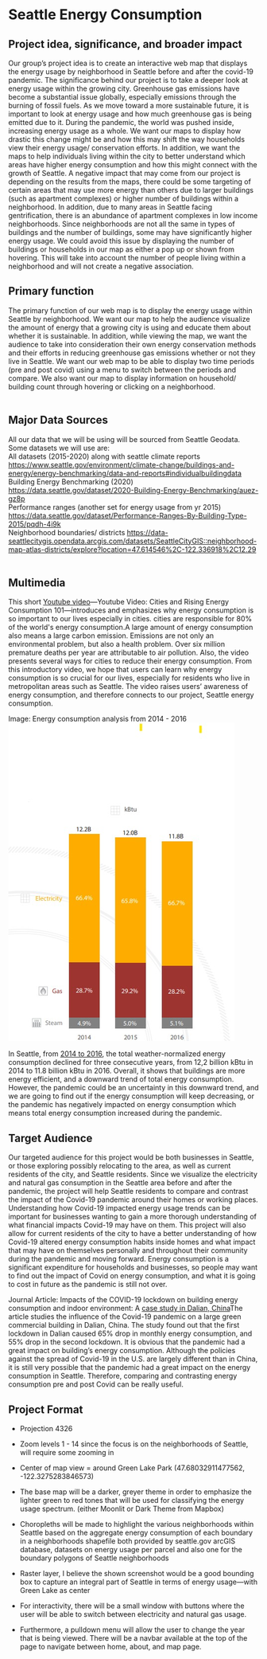 # Seattle Energy Consumption
## Project idea, significance, and broader impact
Our group’s project idea is to create an interactive web map that displays the energy usage by neighborhood in Seattle before and after the covid-19 pandemic. The significance behind our project is to take a deeper look at energy usage within the growing city. Greenhouse gas emissions have become a substantial issue globally, especially emissions through the burning of fossil fuels. As we move toward a more sustainable future, it is important to look at energy usage and how much greenhouse gas is being emitted due to it. During the pandemic, the world was pushed inside, increasing energy usage as a whole. We want our maps to display how drastic this change might be and how this may shift the way households view their energy usage/ conservation efforts. In addition, we want the maps to help individuals living within the city to better understand which areas have higher energy consumption and how this might connect with the growth of Seattle. A negative impact that may come from our project is depending on the results from the maps, there could be some targeting of certain areas that may use more energy than others due to larger buildings (such as apartment complexes) or higher number of buildings within a neighborhood. In addition, due to many areas in Seattle facing gentrification, there is an abundance of apartment complexes in low income neighborhoods. Since neighborhoods are not all the same in types of buildings and the number of buildings, some may have significantly higher energy usage. We could avoid this issue by displaying the number of buildings or households in our map as either a pop up or shown from hovering. This will take into account the number of people living within a neighborhood and will not create a negative association.

## Primary function
The primary function of our web map is to display the energy usage within Seattle by neighborhood. We want our map to help the audience visualize the amount of energy that a growing city is using and educate them about whether it is sustainable. In addition, while viewing the map, we want the audience to take into consideration their own energy conservation methods and their efforts in reducing greenhouse gas emissions whether or not they live in Seattle. We want our web map to be able to display two time periods (pre and post covid) using a menu to switch between the periods and compare. We also want our map to display information on household/ building count through hovering or clicking on a neighborhood.  <br> <br>

## Major Data Sources
All our data that we will be using will be sourced from Seattle Geodata. Some datasets we will use are: <br>
All datasets (2015-2020) along with seattle climate reports
https://www.seattle.gov/environment/climate-change/buildings-and-energy/energy-benchmarking/data-and-reports#individualbuildingdata
<br>
Building Energy Benchmarking (2020)
https://data.seattle.gov/dataset/2020-Building-Energy-Benchmarking/auez-gz8p
<br>
Performance ranges (another set for energy usage from yr 2015)
https://data.seattle.gov/dataset/Performance-Ranges-By-Building-Type-2015/pqdh-4i9k
<br>
Neighborhood boundaries/ districts
https://data-seattlecitygis.opendata.arcgis.com/datasets/SeattleCityGIS::neighborhood-map-atlas-districts/explore?location=47.614546%2C-122.336918%2C12.29
<br>
<br>

## Multimedia
This short [Youtube video](https://www.youtube.com/watch?v=7itJt8c0V8M)—Youtube Video: Cities and Rising Energy Consumption 101—introduces and emphasizes why energy consumption is so important to our lives especially in cities. cities are responsible for 80% of the world's energy consumption.A large amount of energy consumption also means a large carbon emission. Emissions are not only an environmental problem, but also a health problem. Over six million premature deaths per year are attributable to air pollution. Also, the video presents several ways for cities to reduce their energy consumption. From this introductory video, we hope that users can learn why energy consumption is so crucial for our lives, especially for residents who live in metropolitan areas such as Seattle. The video raises users’ awareness of energy consumption, and therefore connects to our project, Seattle energy consumption. 

Image: Energy consumption analysis from 2014 - 2016 <br>
![consumptionanalysis](imgs/energybar.jpg)
 

In Seattle, from [2014 to 2016](https://www.energy.gov/eere/slsc/downloads/seattle-energy-benchmarking-analysis-report), the total weather-normalized energy consumption declined for three consecutive years, from 12,2 billion kBtu in 2014 to 11.8 billion kBtu in 2016. Overall, it shows that buildings are more energy efficient, and a downward trend of total energy consumption. However, the pandemic could be an uncertainty in this downward trend, and we are going to find out if the energy consumption will keep decreasing, or the pandemic has negatively impacted on energy consumption which means total energy consumption increased during the pandemic. 

## Target Audience
Our targeted audience for this project would be both businesses in Seattle, or those exploring possibly relocating to the area, as well as current residents of the city, and Seattle residents.  Since we visualize the electricity and natural gas consumption in the Seattle area before and after the pandemic, the project will help Seattle residents to compare and contrast the impact of the Covid-19 pandemic around their homes or working places. Understanding how Covid-19 impacted energy usage trends can be important for businesses wanting to gain a more thorough understanding of what financial impacts Covid-19 may have on them.  This project will also allow for current residents of the city to have a better understanding of how Covid-19 altered energy consumption habits inside homes and what impact that may have on themselves personally and throughout their community during the pandemic and moving forward. Energy consumption is a significant expenditure for households and businesses, so people may want to find out the impact of Covid on energy consumption, and what it is going to cost in future as the pandemic is still not over. 

Journal Article: Impacts of the COVID-19 lockdown on building energy consumption and indoor environment: A [case study in Dalian, China](https://www.ncbi.nlm.nih.gov/pmc/articles/PMC8959662/)The article studies the influence of the Covid-19 pandemic on a large green commercial building in Dalian, China. The study found out that the first lockdown in Dalian caused 65% drop in monthly energy consumption, and 55% drop in the second lockdown. It is obvious that the pandemic had a great impact on building’s energy consumption. Although the policies against the spread of Covid-19 in the U.S. are largely different than in China, it is still very possible that the pandemic had a great impact on the energy consumption in Seattle. Therefore, comparing and contrasting energy consumption pre and post Covid can be really useful. 


## Project Format

* Projection 4326
* Zoom levels 1 - 14 since the focus is on the neighborhoods of Seattle, will require some zooming in
* Center of map view = around Green Lake Park (47.68032911477562, -122.3275283846573)
* The base map will be a darker, greyer theme in order to emphasize the lighter green to red tones that will be used for classifying the energy usage spectrum. (either Moonlit or Dark Theme from Mapbox)
* Choropleths will be made to highlight the various neighborhoods within Seattle based on the aggregate energy consumption of each boundary in a neighborhoods shapefile
both provided by seattle.gov arcGIS database, datasets on energy usage per parcel and also one for the boundary polygons of Seattle neighborhoods
* Raster layer, I believe the shown screenshot would be a good bounding box to capture an integral part of Seattle in terms of energy usage—with Green Lake as center

* For interactivity, there will be a small window with buttons where the user will be able to switch between electricity and natural gas usage.
* Furthermore, a pulldown menu will allow the user to change the year that is being viewed.
There will be a navbar available at the top of the page to navigate between home, about, and map page.

